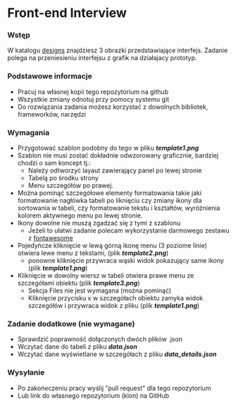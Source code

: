 # Front-end Interview

### Wstęp

W katalogu [designs](./designs) znajdziesz 3 obrazki przedstawiające interfejs. Zadanie polega na przeniesieniu interfejsu z grafik na działajacy prototyp.

### Podstawowe informacje

- Pracuj na własnej kopii tego repozytorium na github
- Wszystkie zmiany odnotuj przy pomocy systemu git
- Do rozwiązania zadania możesz korzystać z dowolnych bibliotek, frameworków, narzędzi

### Wymagania 

- Przygotować szablon podobny do tego w pliku ***template1.png***
- Szablon nie musi zostać dokładnie odwzorowany graficznie, bardziej chodzi o sam koncept tj.:
  - Należy odtworzyć layaut zawierający panel po lewej stronie
  - Tabelą po środku strony
  - Menu szczegółów po prawej.
- Można pominąć szczegółowe elementy formatowania takie jaki formatowanie nagłówka tabeli po liknięciu czy zmiany ikony dla sortowania w tabeli, czy formatowanie tekstu i kształtów, wyróżnienia kolorem aktywnego menu po lewej stronie.
- Ikony dowolne nie muszą zgadzać się z tymi z szablonu 
  - Jeżeli to ułatwi zadanie polecam wykorzystanie darmowego zestawu z [fontawesome](https://fontawesome.com/)
- Pojedyńcze kliknięcie w lewą górną ikonę menu (3 poziome linie) otwiera lewe menu z tekstami, (plik ***template2.png***)
  - ponowne kliknięcie przywraca wąski widok pokazujący same ikony (plik ***template1.png***)
- Kliknięcie w dowolny wiersz w tabeli otwiera prawe menu ze szczegółami obiektu (plik ***template3.png***)
  - Sekcja Files nie jest wymagana (można pominąć)
  - Kliknięcie przycisku x w szczegółach obiektu zamyka widok szczegółów i przywraca widok z pliku (plik ***template1.png***)
  
### Zadanie dodatkowe (nie wymagane)

- Sprawdzić poprawność dołączonych dwóch plików .json
- Wczytać dane do tabeli z pliku ***data.json***
- Wczytać dane wyświetlane w szczegółach z pliku ***data_details.json***

### Wysyłanie

- Po zakońeczeniu pracy wyślij "pull request" dla tego repozytorium
- Lub link do własnego repozytorium (klon) na GitHub
